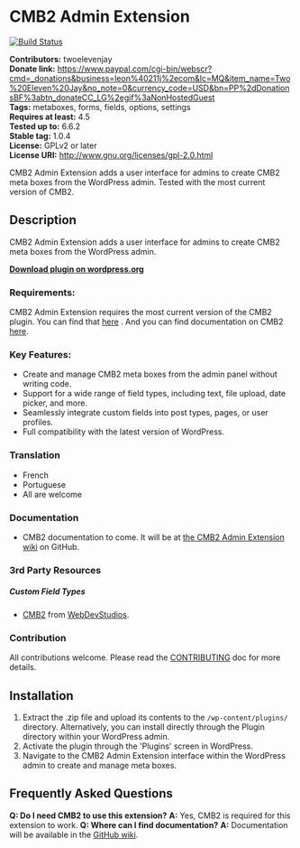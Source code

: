 # CMB2 Admin Extension

[![Build Status](https://scrutinizer-ci.com/g/twoelevenjay/CMB2-Admin-Extension/badges/build.png?b=master)](https://scrutinizer-ci.com/g/twoelevenjay/CMB2-Admin-Extension/build-status/master)

**Contributors:**         twoelevenjay  
**Donate link:**          https://www.paypal.com/cgi-bin/webscr?cmd=_donations&business=leon%40211j%2ecom&lc=MQ&item_name=Two%20Eleven%20Jay&no_note=0&currency_code=USD&bn=PP%2dDonationsBF%3abtn_donateCC_LG%2egif%3aNonHostedGuest  
**Tags:**                 metaboxes, forms, fields, options, settings  
**Requires at least:**    4.5  
**Tested up to:**         6.6.2  
**Stable tag:**           1.0.4  
**License:**              GPLv2 or later  
**License URI:**          http://www.gnu.org/licenses/gpl-2.0.html  

CMB2 Admin Extension adds a user interface for admins to create CMB2 meta boxes from the WordPress admin. Tested with the most current version of CMB2.

## Description
CMB2 Admin Extension adds a user interface for admins to create CMB2 meta boxes from the WordPress admin.

**[Download plugin on wordpress.org](https://wordpress.org/plugins/cmb2-admin-extension/)**

### Requirements:
CMB2 Admin Extension requires the most current version of the CMB2 plugin. You can find that [here](https://wordpress.org/plugins/cmb2/) . And you can find documentation on CMB2 [here](https://github.com/WebDevStudios/CMB2/wiki/Field-Types#types).

### Key Features:
* Create and manage CMB2 meta boxes from the admin panel without writing code.
* Support for a wide range of field types, including text, file upload, date picker, and more.
* Seamlessly integrate custom fields into post types, pages, or user profiles.
* Full compatibility with the latest version of WordPress.

### Translation
* French
* Portuguese
* All are welcome

### Documentation
* CMB2 documentation to come. It will be at [the CMB2 Admin Extension wiki](https://github.com/twoelevenjay/CMB2-Admin-Extension/wiki) on GitHub.

### 3rd Party Resources
##### Custom Field Types
* [CMB2](https://github.com/WebDevStudios/CMB2/) from [WebDevStudios](https://webdevstudios.com).

### Contribution
All contributions welcome. Please read the [CONTRIBUTING](https://github.com/twoelevenjay/CMB2-Admin-Extension/blob/master/CONTRIBUTING.md) doc for more details.

## Installation
1. Extract the .zip file and upload its contents to the `/wp-content/plugins/` directory. Alternatively, you can install directly through the Plugin directory within your WordPress admin.
2. Activate the plugin through the 'Plugins' screen in WordPress.
3. Navigate to the CMB2 Admin Extension interface within the WordPress admin to create and manage meta boxes.

## Frequently Asked Questions
**Q: Do I need CMB2 to use this extension?**
**A:** Yes, CMB2 is required for this extension to work.
**Q: Where can I find documentation?**
**A:** Documentation will be available in the [GitHub wiki](https://github.com/twoelevenjay/CMB2-Admin-Extension/wiki).